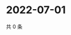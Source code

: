 # 2022-07-01

共 0 条

<!-- BEGIN WEIBO -->
<!-- 最后更新时间 Fri Jul 01 2022 21:29:04 GMT+0800 (China Standard Time) -->

<!-- END WEIBO -->
